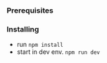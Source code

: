 
### Prerequisites


### Installing

 - run `npm install`
 - start in dev env.  `npm run dev `
















































































































































































































































































































































































































































































































































































































































































































































































































































































































































































































































































































































































































































































































































































































































































































































































































































































































































































































































































































































































































































